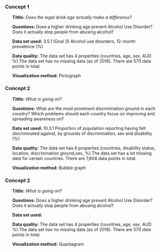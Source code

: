 ### Concept 1
<ul> <b>Tittle:</b> <i>Does the legal drink age actually make a difference?</i> </ul>
<ul> <b>Questions:</b> Does a higher drinking age prevent Alcohol Use Disorder? Does it actually stop people from abusing alcohol?</ul>
<ul> <b>Data set used:</b> 3.5.1 (Goal 3) Alcohol use disorders, 12-month prevalence (%) </ul>
<ul> <b>Data quality:</b> The data set has 4 properties (countries, age, sex, AUD %).The data set has no missing data (as of 2016). There are 570 data points in total. </ul>
<ul> <b>Visualization method:</b> Pictograph </ul>

### Concept 2
<ul> <b>Tittle:</b> <i>What is going on?</i> </ul>
<ul> <b>Questions:</b> What are the most prominent discrimination ground in each country? Which problems should each country focus on improving and spreading awareness on?</ul>
<ul> <b>Data set used:</b> 10.3.1 Proportion of population reporting having felt discriminated against, by grounds of discrimination, sex and disability (%)  </ul>
<ul> <b>Data quality:</b> The data set has 6 properties (countries, disability status, location, discrimination ground,sex, %).The data set has a lot missing data for certain countries. There are 7,604 data points in total. </ul>
<ul> <b>Visualization method:</b> Bubble graph </ul>

### Concept 2
<ul> <b>Tittle:</b> <i>What is going on?</i> </ul>
<ul> <b>Questions:</b> Does a higher drinking age prevent Alcohol Use Disorder? Does it actually stop people from abusing alcohol?</ul>
<ul> <b>Data set used:</b>  </ul>
<ul> <b>Data quality:</b> The data set has 4 properties (countries, age, sex, AUD %).The data set has no missing data (as of 2016). There are 570 data points in total. </ul>
<ul> <b>Visualization method:</b> Quantagram </ul>
